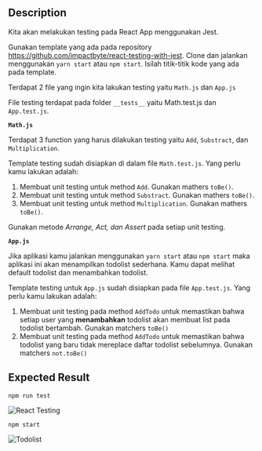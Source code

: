 ## Description
Kita akan melakukan testing pada React App menggunakan Jest.

Gunakan template yang ada pada repository https://github.com/impactbyte/react-testing-with-jest. Clone dan jalankan menggunakan `yarn start` atau `npm start`. Isilah titik-titik kode yang ada pada template.

Terdapat 2 file yang ingin kita lakukan testing yaitu `Math.js` dan `App.js`

File testing terdapat pada folder `__tests__` yaitu Math.test.js dan `App.test.js`.

**`Math.js`**

Terdapat 3 function yang harus dilakukan testing yaitu `Add`, `Substract`, dan `Multiplication`.

Template testing sudah disiapkan di dalam file `Math.test.js`. Yang perlu kamu lakukan adalah:
1. Membuat unit testing untuk method `Add`. Gunakan mathers `toBe()`.
2. Membuat unit testing untuk method `Substract`. Gunakan mathers `toBe()`.
3. Membuat unit testing untuk method `Multiplication`. Gunakan mathers `toBe()`.

Gunakan metode *Arrange, Act, dan Assert* pada setiap unit testing.

**`App.js`**

Jika aplikasi kamu jalankan menggunakan `yarn start` atau `npm start` maka aplikasi ini akan menampilkan todolist sederhana. Kamu dapat melihat default todolist dan menambahkan todolist.

Template testing untuk `App.js` sudah disiapkan pada file `App.test.js`. Yang perlu kamu lakukan adalah:
1. Membuat unit testing pada method `AddTodo` untuk memastikan bahwa setiap user yang **menambahkan** todolist akan membuat list pada todolist bertambah. Gunakan matchers `toBe()`
2. Membuat unit testing pada method `AddTodo` untuk memastikan bahwa todolist yang baru tidak mereplace daftar todolist sebelumnya. Gunakan matchers `not.toBe()`

## Expected Result
`npm run test`

![React Testing](https://skilvul-prod-01.s3.ap-southeast-1.amazonaws.com/lesson/full-stack-assignment/react-testing.png)

`npm start`

![Todolist](https://skilvul-prod-01.s3.ap-southeast-1.amazonaws.com/lesson/full-stack-assignment/todolist-react-testing.png)